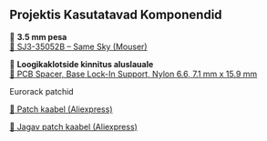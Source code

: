 ## **Projektis Kasutatavad Komponendid**  

🔌 **3.5 mm pesa**  
[🛒 SJ3-35052B – Same Sky (Mouser)](https://www.mouser.ee/ProductDetail/Same-Sky/SJ3-35052B?qs=IKkN%2F947nfDmh7CCP4LptQ%3D%3D)

🔌 **Loogikaklotside kinnitus aluslauale**  
[🛒 PCB Spacer, Base Lock-In Support, Nylon 6.6, 7.1 mm x 15.9 mm](https://ee.farnell.com/tr-fastenings/trcbsb-10-01a2-rt/pcb-spacer-support-15-9mm-nylon/dp/3129014)

Eurorack patchid

[🛒 Patch kaabel (Aliexpress)](https://vi.aliexpress.com/item/32931478630.html?spm=a2g0o.productlist.main.5.334dPlw6Plw60D&algo_pvid=7be1934f-0cfa-4d70-8c1d-4a9c3a8de80a&algo_exp_id=7be1934f-0cfa-4d70-8c1d-4a9c3a8de80a-4&pdp_ext_f=%7B%22order%22%3A%22732%22%2C%22eval%22%3A%221%22%7D&pdp_npi=4%40dis%21EUR%218.99%218.99%21%21%219.12%219.12%21%40%2166196664614%21sea%21EE%21907983495%21X&curPageLogUid=n558a1RSOe8T&utparam-url=scene%3Asearch%7Cquery_from%3A)


[🛒 Jagav patch kaabel (Aliexpress)](https://vi.aliexpress.com/item/1005005072699334.html?spm=a2g0o.productlist.main.6.334dPlw6Plw60D&algo_pvid=7be1934f-0cfa-4d70-8c1d-4a9c3a8de80a&algo_exp_id=7be1934f-0cfa-4d70-8c1d-4a9c3a8de80a-5&pdp_ext_f=%7B%22order%22%3A%22333%22%2C%22eval%22%3A%221%22%7D&pdp_npi=4%40dis%21EUR%215.70%215.70%21%21%215.78%215.78%21%40%2112000031529018130%21sea%21EE%21907983495%21X&curPageLogUid=8xGZD1qii7B7&utparam-url=scene%3Asearch%7Cquery_from%3A)


